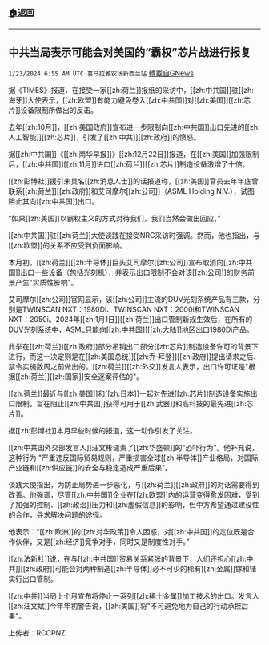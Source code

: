 ###  [:house:返回](README.md)
---


## 中共当局表示可能会对美国的“霸权”芯片战进行报复
`1/23/2024 6:55 AM UTC 喜马拉雅农场新西兰站` [轉載自GNews](https://gnews.org/articles/2244672)

据《TIMES》报道，在接受一家[[zh:荷兰]]报纸的采访中，[[zh:中共国]]驻[[zh:海牙]]大使表示，[[zh:欧盟]]有能力避免卷入[[zh:中共国]]对[[zh:美国]][[zh:芯片]]设备限制所做出的反击。

去年[[zh:10月]]，[[zh:美国政府]]宣布进一步限制向[[zh:中共国]]出口先进的[[zh:人工智能]][[zh:芯片]]，引发了[[zh:中共]][[zh:政府]]的愤怒。

据[[zh:中共国]]《[[zh:南华早报]]》[[zh:12月22日]]报道，在[[zh:美国]]加强限制后，[[zh:中共国]][[zh:11月]]进口[[zh:荷兰]][[zh:芯片]]制造设备激增了十倍。

[[zh:彭博社]]援引未具名[[zh:消息人士]]的话报道称，[[zh:美国]]官员去年年底曾联系[[zh:荷兰]][[zh:政府]]和艾司摩尔[[zh:公司]]（ASML Holding N.V.），试图阻止其向[[zh:中共国]]出口。

“如果[[zh:美国]]以霸权主义的方式对待我们，我们当然会做出回应，” 

[[zh:中共国]]驻[[zh:荷兰]]大使谈践在接受NRC采访时强调。然而，他也指出，与[[zh:欧盟]]的关系不应受到负面影响。

本月初，[[zh:荷兰]][[zh:半导体]]巨头艾司摩尔[[zh:公司]]宣布取消向[[zh:中共国]]出口一些设备（包括光刻机），并表示出口限制不会对该[[zh:公司]]的财务前景产生"实质性影响"。

艾司摩尔[[zh:公司]]官网显示，该[[zh:公司]]主流的DUV光刻系统产品有三款，分别是TWINSCAN NXT：1980Di、TWINSCAN NXT：2000i和TWINSCAN NXT：2050i。2024年[[zh:1月1日]][[zh:荷兰]]出口管制新规生效后，在所有的DUV光刻系统中，ASML只能向[[zh:中共国]][[zh:大陆]]地区出口1980Di产品。

此举在[[zh:荷兰]][[zh:政府]]部分吊销出口部分[[zh:芯片]]制造设备许可的背景下进行，而这一决定则是在[[zh:美国总统]][[zh:乔·拜登]][[zh:政府]]提出请求之后、禁令实施数周之前做出的。[[zh:荷兰]][[zh:外交]]发言人表示，出口许可证是"根据[[zh:荷兰]][[zh:国家]]安全逐案评估的"。

[[zh:荷兰]]最近与[[zh:美国]]和[[zh:日本]]一起对先进[[zh:芯片]]制造设备实施出口限制，旨在阻止[[zh:中共国]]获得可用于[[zh:武器]]和高科技的最先进[[zh:芯片]]。

据[[zh:彭博社]]本月早些时候的报道，这一动作引发了关注。

[[zh:中共国外交部发言人]]汪文彬谴责了[[zh:华盛顿]]的"恐吓行为"。他补充说，这种行为 "严重违反国际贸易规则，严重损害全球[[zh:半导体]]产业格局，对国际产业链和[[zh:供应链]]的安全与稳定造成严重后果"。

谈践大使指出，为防止局势进一步恶化，与[[zh:荷兰]][[zh:政府]]的对话需要得到改善。他强调，尽管[[zh:中共国]]企业在[[zh:欧盟]]内的运营变得愈发困难，受到了加强的控制、[[zh:政治]]压力和[[zh:虚假信息]]的影响，但中方希望通过建设性的合作，寻求解决问题的途径。

他表示：“[[zh:欧洲]]的[[zh:对华政策]]令人困惑，对[[zh:中共国]]的定位既是合作伙伴，又是[[zh:经济]]竞争对手，同时又是制度性对手。”

[[zh:法新社]]说，在与[[zh:中共国]]贸易关系紧张的背景下，人们还担心[[zh:中共]][[zh:政府]]可能会对两种制造[[zh:半导体]]必不可少的稀有[[zh:金属]]镓和锗实行出口管制。

[[zh:中共]]当局上个月宣布将停止一系列[[zh:稀土金属]]加工技术的出口。发言人[[zh:汪文斌]]今年年初警告说，[[zh:美国]]将"不可避免地为自己的行动承担后果"。

上传者：RCCPNZ
